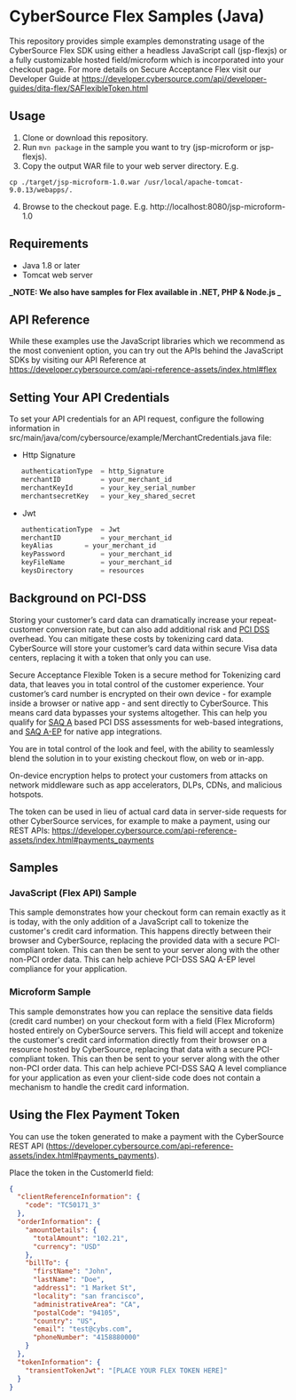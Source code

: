 # CyberSource Flex Samples (Java)

This repository provides simple examples demonstrating usage of the CyberSource Flex SDK using either a headless JavaScript call (jsp-flexjs) or a fully customizable hosted field/microform which is incorporated into your checkout page.  For more details on Secure Acceptance Flex visit our Developer Guide at https://developer.cybersource.com/api/developer-guides/dita-flex/SAFlexibleToken.html

## Usage

1. Clone or download this repository.
2. Run ```mvn package``` in the sample you want to try (jsp-microform or jsp-flexjs).
3. Copy the output WAR file to your web server directory. E.g.
````
cp ./target/jsp-microform-1.0.war /usr/local/apache-tomcat-9.0.13/webapps/.
````
4. Browse to the checkout page.  E.g. http://localhost:8080/jsp-microform-1.0

## Requirements
* Java 1.8 or later 
* Tomcat web server

**_NOTE: We also have samples for Flex available in .NET, PHP & Node.js _**

## API Reference
While these examples use the JavaScript libraries which we recommend as the most convenient option, you can try out the APIs behind the JavaScript SDKs by visiting our API Reference at https://developer.cybersource.com/api-reference-assets/index.html#flex


## Setting Your API Credentials

To set your API credentials for an API request, configure the following information in  src/main/java/com/cybersource/example/MerchantCredentials.java file:
  
  * Http Signature

```java
   authenticationType  = http_Signature
   merchantID 	       = your_merchant_id
   merchantKeyId       = your_key_serial_number
   merchantsecretKey   = your_key_shared_secret
```
  * Jwt

```java
   authenticationType  = Jwt
   merchantID 	       = your_merchant_id
   keyAlias	       = your_merchant_id
   keyPassword	       = your_merchant_id
   keyFileName         = your_merchant_id
   keysDirectory       = resources
```

## Background on PCI-DSS

Storing your customer’s card data can dramatically increase your repeat-customer conversion rate, but can also add additional risk and [PCI DSS](https://www.pcisecuritystandards.org/pci_security/) overhead. You can mitigate these costs by tokenizing card data. CyberSource will store your customer’s card data within secure Visa data centers, replacing it with a token that only you can use. 

Secure Acceptance Flexible Token is a secure method for Tokenizing card data, that leaves you in total control of the customer experience. Your customer’s card number is encrypted on their own device - for example inside a browser or native app - and sent directly to CyberSource. This means card data bypasses your systems altogether. This can help you qualify for [SAQ A](https://www.pcisecuritystandards.org/documents/Understanding_SAQs_PCI_DSS_v3.pdf) based PCI DSS assessments for web-based integrations, and [SAQ A-EP](https://www.pcisecuritystandards.org/documents/Understanding_SAQs_PCI_DSS_v3.pdf) for native app integrations.

You are in total control of the look and feel, with the ability to seamlessly blend the solution in to your existing checkout flow, on web or in-app.

On-device encryption helps to protect your customers from attacks on network middleware such as app accelerators, DLPs, CDNs, and malicious hotspots.

The token can be used in lieu of actual card data in server-side requests for other CyberSource services, for example to make a payment, using our REST APIs: https://developer.cybersource.com/api-reference-assets/index.html#payments_payments

## Samples

### JavaScript (Flex API) Sample

This sample demonstrates how your checkout form can remain exactly as it is today, with the only addition of a JavaScript call to tokenize the customer's credit card information. This happens directly between their browser and CyberSource, replacing the provided data with a secure PCI-compliant token. This can then be sent to your server along with the other non-PCI order data.  This can help achieve PCI-DSS SAQ A-EP level compliance for your application.  

### Microform Sample

This sample demonstrates how you can replace the sensitive data fields (credit card number) on your checkout form with a field (Flex Microform) hosted entirely on CyberSource servers. This field will accept and tokenize the customer's credit card information directly from their browser on a resource hosted by CyberSource, replacing that data with a secure PCI-compliant token. This can then be sent to your server along with the other non-PCI order data.  This can help achieve PCI-DSS SAQ A level compliance for your application as even your client-side code does not contain a mechanism to handle the credit card information.

## Using the Flex Payment Token

You can use the token generated to make a payment with the CyberSource REST API (https://developer.cybersource.com/api-reference-assets/index.html#payments_payments).  

Place the token in the CustomerId field:

```json
{
  "clientReferenceInformation": {
    "code": "TC50171_3"
  },
  "orderInformation": {
    "amountDetails": {
      "totalAmount": "102.21",
      "currency": "USD"
    },
    "billTo": {
      "firstName": "John",
      "lastName": "Doe",
      "address1": "1 Market St",
      "locality": "san francisco",
      "administrativeArea": "CA",
      "postalCode": "94105",
      "country": "US",
      "email": "test@cybs.com",
      "phoneNumber": "4158880000"
    }
  },
  "tokenInformation": {
    "transientTokenJwt": "[PLACE YOUR FLEX TOKEN HERE]"
  }
}


```

